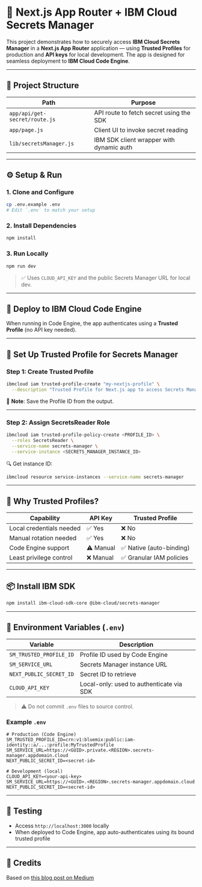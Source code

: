 # 🔐 Next.js App Router + IBM Cloud Secrets Manager

This project demonstrates how to securely access **IBM Cloud Secrets Manager** in a **Next.js App Router** application — using **Trusted Profiles** for production and **API keys** for local development. The app is designed for seamless deployment to **IBM Cloud Code Engine**.

---

## 🧱 Project Structure

| Path                          | Purpose                                      |
|-------------------------------|----------------------------------------------|
| `app/api/get-secret/route.js` | API route to fetch secret using the SDK      |
| `app/page.js`                 | Client UI to invoke secret reading           |
| `lib/secretsManager.js`       | IBM SDK client wrapper with dynamic auth     |

---

## ⚙️ Setup & Run

### 1. Clone and Configure
```bash
cp .env.example .env
# Edit `.env` to match your setup
```

### 2. Install Dependencies
```bash
npm install
```

### 3. Run Locally
```bash
npm run dev
```

> ✅ Uses `CLOUD_API_KEY` and the public Secrets Manager URL for local dev.

---

## 🚀 Deploy to IBM Cloud Code Engine

When running in Code Engine, the app authenticates using a **Trusted Profile** (no API key needed).

---

## 🔐 Set Up Trusted Profile for Secrets Manager

### Step 1: Create Trusted Profile
```bash
ibmcloud iam trusted-profile-create "my-nextjs-profile" \
  --description "Trusted Profile for Next.js app to access Secrets Manager"
```

📌 **Note**: Save the Profile ID from the output.

---

### Step 2: Assign SecretsReader Role
```bash
ibmcloud iam trusted-profile-policy-create <PROFILE_ID> \
  --roles SecretsReader \
  --service-name secrets-manager \
  --service-instance <SECRETS_MANAGER_INSTANCE_ID>
```

🔍 Get instance ID:
```bash
ibmcloud resource service-instances --service-name secrets-manager
```

---

## 🔐 Why Trusted Profiles?

| Capability               | API Key              | Trusted Profile             |
|--------------------------|----------------------|-----------------------------|
| Local credentials needed | ✅ Yes               | ❌ No                       |
| Manual rotation needed   | ✅ Yes               | ❌ No                       |
| Code Engine support      | ⚠️ Manual            | ✅ Native (auto-binding)    |
| Least privilege control  | ❌ Manual            | ✅ Granular IAM policies    |

---

## 📦 Install IBM SDK

```bash
npm install ibm-cloud-sdk-core @ibm-cloud/secrets-manager
```

---

## 📁 Environment Variables (`.env`)

| Variable                   | Description                                   |
|----------------------------|-----------------------------------------------|
| `SM_TRUSTED_PROFILE_ID`    | Profile ID used by Code Engine                |
| `SM_SERVICE_URL`           | Secrets Manager instance URL                  |
| `NEXT_PUBLIC_SECRET_ID`    | Secret ID to retrieve                         |
| `CLOUD_API_KEY`            | Local-only: used to authenticate via SDK      |

> ⚠️ Do not commit `.env` files to source control.

### Example `.env`

```env
# Production (Code Engine)
SM_TRUSTED_PROFILE_ID=crn:v1:bluemix:public:iam-identity::a/...:profile:MyTrustedProfile
SM_SERVICE_URL=https://<GUID>.private.<REGION>.secrets-manager.appdomain.cloud
NEXT_PUBLIC_SECRET_ID=<secret-id>

# Development (local)
CLOUD_API_KEY=<your-api-key>
SM_SERVICE_URL=https://<GUID>.<REGION>.secrets-manager.appdomain.cloud
NEXT_PUBLIC_SECRET_ID=<secret-id>
```

---

## 🧪 Testing

- Access `http://localhost:3000` locally
- When deployed to Code Engine, app auto-authenticates using its bound trusted profile

---

## 📝 Credits

Based on [this blog post on Medium](https://medium.com/@mohamedeshaftri/e2fb11b6857b)
